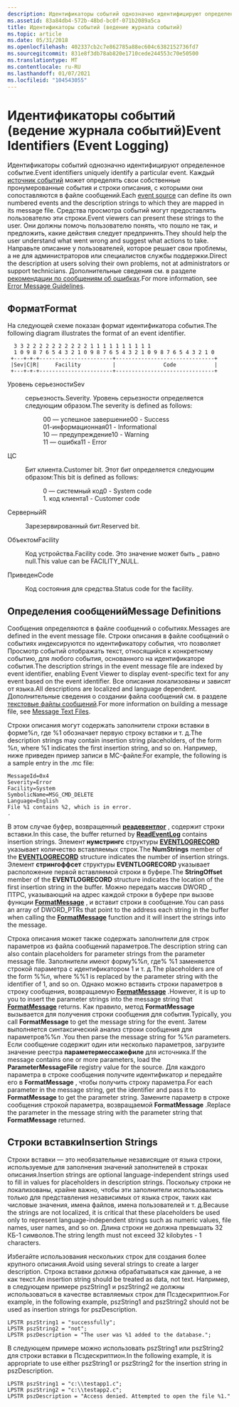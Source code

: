 ```yaml
---
description: Идентификаторы событий однозначно идентифицируют определенное событие.
ms.assetid: 83a84db4-572b-48bd-bc0f-071b2089a5ca
title: Идентификаторы событий (ведение журнала событий)
ms.topic: article
ms.date: 05/31/2018
ms.openlocfilehash: 402337cb2c7e862785a88ec604c6382152736fd7
ms.sourcegitcommit: 831e8f3db78ab820e1710cede244553c70e50500
ms.translationtype: MT
ms.contentlocale: ru-RU
ms.lasthandoff: 01/07/2021
ms.locfileid: "104543055"
---
```

# <a name="event-identifiers-event-logging"></a><span data-ttu-id="c73ca-103">Идентификаторы событий (ведение журнала событий)</span><span class="sxs-lookup"><span data-stu-id="c73ca-103">Event Identifiers (Event Logging)</span></span>

<span data-ttu-id="c73ca-104">Идентификаторы событий однозначно идентифицируют определенное событие.</span><span class="sxs-lookup"><span data-stu-id="c73ca-104">Event identifiers uniquely identify a particular event.</span></span> <span data-ttu-id="c73ca-105">Каждый [источник событий](event-sources.md) может определять свои собственные пронумерованные события и строки описания, с которыми они сопоставляются в файле сообщений.</span><span class="sxs-lookup"><span data-stu-id="c73ca-105">Each [event source](event-sources.md) can define its own numbered events and the description strings to which they are mapped in its message file.</span></span> <span data-ttu-id="c73ca-106">Средства просмотра событий могут предоставлять пользователю эти строки.</span><span class="sxs-lookup"><span data-stu-id="c73ca-106">Event viewers can present these strings to the user.</span></span> <span data-ttu-id="c73ca-107">Они должны помочь пользователю понять, что пошло не так, и предложить, какие действия следует предпринять.</span><span class="sxs-lookup"><span data-stu-id="c73ca-107">They should help the user understand what went wrong and suggest what actions to take.</span></span> <span data-ttu-id="c73ca-108">Направьте описание у пользователей, которое решает свои проблемы, а не для администраторов или специалистов службы поддержки.</span><span class="sxs-lookup"><span data-stu-id="c73ca-108">Direct the description at users solving their own problems, not at administrators or support technicians.</span></span> <span data-ttu-id="c73ca-109">Дополнительные сведения см. в разделе [рекомендации по сообщениям об ошибках](/windows/desktop/Debug/error-message-guidelines).</span><span class="sxs-lookup"><span data-stu-id="c73ca-109">For more information, see [Error Message Guidelines](/windows/desktop/Debug/error-message-guidelines).</span></span>

## <a name="format"></a><span data-ttu-id="c73ca-110">Формат</span><span class="sxs-lookup"><span data-stu-id="c73ca-110">Format</span></span>

<span data-ttu-id="c73ca-111">На следующей схеме показан формат идентификатора события.</span><span class="sxs-lookup"><span data-stu-id="c73ca-111">The following diagram illustrates the format of an event identifier.</span></span>

``` syntax
  3 3 2 2 2 2 2 2 2 2 2 2 1 1 1 1 1 1 1 1 1 1
  1 0 9 8 7 6 5 4 3 2 1 0 9 8 7 6 5 4 3 2 1 0 9 8 7 6 5 4 3 2 1 0
 +---+-+-+-----------------------+-------------------------------+
 |Sev|C|R|     Facility          |               Code            |
 +---+-+-+-----------------------+-------------------------------+
```

<dl> <dt>

<span data-ttu-id="c73ca-112"><span id="Sev"></span><span id="sev"></span><span id="SEV"></span>Уровень серьезности</span><span class="sxs-lookup"><span data-stu-id="c73ca-112"><span id="Sev"></span><span id="sev"></span><span id="SEV"></span>Sev</span></span>
</dt> <dd>

<span data-ttu-id="c73ca-113">серьезность.</span><span class="sxs-lookup"><span data-stu-id="c73ca-113">Severity.</span></span> <span data-ttu-id="c73ca-114">Уровень серьезности определяется следующим образом.</span><span class="sxs-lookup"><span data-stu-id="c73ca-114">The severity is defined as follows:</span></span>

<dl> <dd><span data-ttu-id="c73ca-115">00 — успешное завершение</span><span class="sxs-lookup"><span data-stu-id="c73ca-115">00 - Success</span></span></dd> <dd><span data-ttu-id="c73ca-116">01-информационная</span><span class="sxs-lookup"><span data-stu-id="c73ca-116">01 - Informational</span></span></dd> <dd><span data-ttu-id="c73ca-117">10 — предупреждение</span><span class="sxs-lookup"><span data-stu-id="c73ca-117">10 - Warning</span></span></dd> <dd><span data-ttu-id="c73ca-118">11 — ошибка</span><span class="sxs-lookup"><span data-stu-id="c73ca-118">11 - Error</span></span></dd> </dl> </dd> <dt>

<span data-ttu-id="c73ca-119"><span id="C"></span><span id="c"></span>Ц</span><span class="sxs-lookup"><span data-stu-id="c73ca-119"><span id="C"></span><span id="c"></span>C</span></span>
</dt> <dd>

<span data-ttu-id="c73ca-120">Бит клиента.</span><span class="sxs-lookup"><span data-stu-id="c73ca-120">Customer bit.</span></span> <span data-ttu-id="c73ca-121">Этот бит определяется следующим образом:</span><span class="sxs-lookup"><span data-stu-id="c73ca-121">This bit is defined as follows:</span></span>

<dl> <dd><span data-ttu-id="c73ca-122">0 — системный код</span><span class="sxs-lookup"><span data-stu-id="c73ca-122">0 - System code</span></span></dd> <dd><span data-ttu-id="c73ca-123">1. код клиента</span><span class="sxs-lookup"><span data-stu-id="c73ca-123">1 - Customer code</span></span></dd> </dl> </dd> <dt>

<span data-ttu-id="c73ca-124"><span id="R"></span><span id="r"></span>Cерверный</span><span class="sxs-lookup"><span data-stu-id="c73ca-124"><span id="R"></span><span id="r"></span>R</span></span>
</dt> <dd>

<span data-ttu-id="c73ca-125">Зарезервированный бит.</span><span class="sxs-lookup"><span data-stu-id="c73ca-125">Reserved bit.</span></span>

</dd> <dt>

<span data-ttu-id="c73ca-126"><span id="Facility"></span><span id="facility"></span><span id="FACILITY"></span>Объектом</span><span class="sxs-lookup"><span data-stu-id="c73ca-126"><span id="Facility"></span><span id="facility"></span><span id="FACILITY"></span>Facility</span></span>
</dt> <dd>

<span data-ttu-id="c73ca-127">Код устройства.</span><span class="sxs-lookup"><span data-stu-id="c73ca-127">Facility code.</span></span> <span data-ttu-id="c73ca-128">Это значение может быть \_ равно null.</span><span class="sxs-lookup"><span data-stu-id="c73ca-128">This value can be FACILITY\_NULL.</span></span>

</dd> <dt>

<span data-ttu-id="c73ca-129"><span id="Code"></span><span id="code"></span><span id="CODE"></span>Приведен</span><span class="sxs-lookup"><span data-stu-id="c73ca-129"><span id="Code"></span><span id="code"></span><span id="CODE"></span>Code</span></span>
</dt> <dd>

<span data-ttu-id="c73ca-130">Код состояния для средства.</span><span class="sxs-lookup"><span data-stu-id="c73ca-130">Status code for the facility.</span></span>

</dd> </dl>

## <a name="message-definitions"></a><span data-ttu-id="c73ca-131">Определения сообщений</span><span class="sxs-lookup"><span data-stu-id="c73ca-131">Message Definitions</span></span>

<span data-ttu-id="c73ca-132">Сообщения определяются в файле сообщений о событиях.</span><span class="sxs-lookup"><span data-stu-id="c73ca-132">Messages are defined in the event message file.</span></span> <span data-ttu-id="c73ca-133">Строки описания в файле сообщений о событиях индексируются по идентификатору события, что позволяет Просмотр событий отображать текст, относящийся к конкретному событию, для любого события, основанного на идентификаторе события.</span><span class="sxs-lookup"><span data-stu-id="c73ca-133">The description strings in the event message file are indexed by event identifier, enabling Event Viewer to display event-specific text for any event based on the event identifier.</span></span> <span data-ttu-id="c73ca-134">Все описания локализованы и зависят от языка.</span><span class="sxs-lookup"><span data-stu-id="c73ca-134">All descriptions are localized and language dependent.</span></span> <span data-ttu-id="c73ca-135">Дополнительные сведения о создании файла сообщений см. в разделе [текстовые файлы сообщений](message-text-files.md).</span><span class="sxs-lookup"><span data-stu-id="c73ca-135">For more information on building a message file, see [Message Text Files](message-text-files.md).</span></span>

<span data-ttu-id="c73ca-136">Строки описания могут содержать заполнители строки вставки в форме%*n*, где %1 обозначает первую строку вставки и т. д.</span><span class="sxs-lookup"><span data-stu-id="c73ca-136">The description strings may contain insertion string placeholders, of the form %*n*, where %1 indicates the first insertion string, and so on.</span></span> <span data-ttu-id="c73ca-137">Например, ниже приведен пример записи в MC-файле:</span><span class="sxs-lookup"><span data-stu-id="c73ca-137">For example, the following is a sample entry in the .mc file:</span></span>

``` syntax
MessageId=0x4
Severity=Error
Facility=System
SymbolicName=MSG_CMD_DELETE
Language=English
File %1 contains %2, which is in error.
.
```

<span data-ttu-id="c73ca-138">В этом случае буфер, возвращенный [**реадевентлог**](/windows/desktop/api/Winbase/nf-winbase-readeventloga) , содержит строки вставки.</span><span class="sxs-lookup"><span data-stu-id="c73ca-138">In this case, the buffer returned by [**ReadEventLog**](/windows/desktop/api/Winbase/nf-winbase-readeventloga) contains insertion strings.</span></span> <span data-ttu-id="c73ca-139">Элемент **нумстрингс** структуры [**EVENTLOGRECORD**](/windows/desktop/api/Winnt/ns-winnt-eventlogrecord) указывает количество вставляемых строк.</span><span class="sxs-lookup"><span data-stu-id="c73ca-139">The **NumStrings** member of the [**EVENTLOGRECORD**](/windows/desktop/api/Winnt/ns-winnt-eventlogrecord) structure indicates the number of insertion strings.</span></span> <span data-ttu-id="c73ca-140">Элемент **стрингоффсет** структуры **EVENTLOGRECORD** указывает расположение первой вставляемой строки в буфере.</span><span class="sxs-lookup"><span data-stu-id="c73ca-140">The **StringOffset** member of the **EVENTLOGRECORD** structure indicates the location of the first insertion string in the buffer.</span></span> <span data-ttu-id="c73ca-141">Можно передать массив DWORD \_ ПТРС, указывающий на адрес каждой строки в буфере при вызове функции [**FormatMessage**](/windows/desktop/api/winbase/nf-winbase-formatmessage) , и вставит строки в сообщение.</span><span class="sxs-lookup"><span data-stu-id="c73ca-141">You can pass an array of DWORD\_PTRs that point to the address each string in the buffer when calling the [**FormatMessage**](/windows/desktop/api/winbase/nf-winbase-formatmessage) function and it will insert the strings into the message.</span></span>

<span data-ttu-id="c73ca-142">Строка описания может также содержать заполнители для строк параметров из файла сообщений параметров.</span><span class="sxs-lookup"><span data-stu-id="c73ca-142">The description string can also contain placeholders for parameter strings from the parameter message file.</span></span> <span data-ttu-id="c73ca-143">Заполнители имеют форму%%*n*, где% %1 заменяется строкой параметра с идентификатором 1 и т. д.</span><span class="sxs-lookup"><span data-stu-id="c73ca-143">The placeholders are of the form %%*n*, where %%1 is replaced by the parameter string with the identifier of 1, and so on.</span></span> <span data-ttu-id="c73ca-144">Однако можно вставить строки параметров в строку сообщения, возвращаемую [**FormatMessage**](/windows/desktop/api/winbase/nf-winbase-formatmessage) .</span><span class="sxs-lookup"><span data-stu-id="c73ca-144">However, it is up to you to insert the parameter strings into the message string that [**FormatMessage**](/windows/desktop/api/winbase/nf-winbase-formatmessage) returns.</span></span> <span data-ttu-id="c73ca-145">Как правило, метод **FormatMessage** вызывается для получения строки сообщения для события.</span><span class="sxs-lookup"><span data-stu-id="c73ca-145">Typically, you call **FormatMessage** to get the message string for the event.</span></span> <span data-ttu-id="c73ca-146">Затем выполняется синтаксический анализ строки сообщения для параметров%%*n* .</span><span class="sxs-lookup"><span data-stu-id="c73ca-146">You then parse the message string for %%*n* parameters.</span></span> <span data-ttu-id="c73ca-147">Если сообщение содержит один или несколько параметров, загрузите значение реестра **параметермессажефиле** для источника.</span><span class="sxs-lookup"><span data-stu-id="c73ca-147">If the message contains one or more parameters, load the **ParameterMessageFile** registry value for the source.</span></span> <span data-ttu-id="c73ca-148">Для каждого параметра в строке сообщения получите идентификатор и передайте его в **FormatMessage** , чтобы получить строку параметра.</span><span class="sxs-lookup"><span data-stu-id="c73ca-148">For each parameter in the message string, get the identifier and pass it to **FormatMessage** to get the parameter string.</span></span> <span data-ttu-id="c73ca-149">Замените параметр в строке сообщения строкой параметра, возвращаемой **FormatMessage** .</span><span class="sxs-lookup"><span data-stu-id="c73ca-149">Replace the parameter in the message string with the parameter string that **FormatMessage** returned.</span></span>

## <a name="insertion-strings"></a><span data-ttu-id="c73ca-150">Строки вставки</span><span class="sxs-lookup"><span data-stu-id="c73ca-150">Insertion Strings</span></span>

<span data-ttu-id="c73ca-151">Строки вставки — это необязательные независящие от языка строки, используемые для заполнения значений заполнителей в строках описания.</span><span class="sxs-lookup"><span data-stu-id="c73ca-151">Insertion strings are optional language-independent strings used to fill in values for placeholders in description strings.</span></span> <span data-ttu-id="c73ca-152">Поскольку строки не локализованы, крайне важно, чтобы эти заполнители использовались только для представления независимых от языка строк, таких как числовые значения, имена файлов, имена пользователей и т. д.</span><span class="sxs-lookup"><span data-stu-id="c73ca-152">Because the strings are not localized, it is critical that these placeholders be used only to represent language-independent strings such as numeric values, file names, user names, and so on.</span></span> <span data-ttu-id="c73ca-153">Длина строки не должна превышать 32 КБ-1 символов.</span><span class="sxs-lookup"><span data-stu-id="c73ca-153">The string length must not exceed 32 kilobytes - 1 characters.</span></span>

<span data-ttu-id="c73ca-154">Избегайте использования нескольких строк для создания более крупного описания.</span><span class="sxs-lookup"><span data-stu-id="c73ca-154">Avoid using several strings to create a larger description.</span></span> <span data-ttu-id="c73ca-155">Строка вставки должна обрабатываться как данные, а не как текст.</span><span class="sxs-lookup"><span data-stu-id="c73ca-155">An insertion string should be treated as data, not text.</span></span> <span data-ttu-id="c73ca-156">Например, в следующем примере pszString1 и pszString2 не должны использоваться в качестве вставляемых строк для Псздескриптион.</span><span class="sxs-lookup"><span data-stu-id="c73ca-156">For example, in the following example, pszString1 and pszString2 should not be used as insertion strings for pszDescription.</span></span>

``` syntax
LPSTR pszString1 = "successfully"; 
LPSTR pszString2 = "not"; 
LPSTR pszDescription = "The user was %1 added to the database.";
```

<span data-ttu-id="c73ca-157">В следующем примере можно использовать pszString1 или pszString2 для строки вставки в Псздескриптион.</span><span class="sxs-lookup"><span data-stu-id="c73ca-157">In the following example, it is appropriate to use either pszString1 or pszString2 for the insertion string in pszDescription.</span></span>

``` syntax
LPSTR pszString1 = "c:\\testapp1.c"; 
LPSTR pszString2 = "c:\\testapp2.c"; 
LPSTR pszDescription = "Access denied. Attempted to open the file %1."
```

 

 
